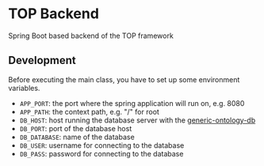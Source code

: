 # TOP Backend

Spring Boot based backend of the TOP framework

## Development

Before executing the main class, you have to set up some environment variables.

* `APP_PORT`: the port where the spring application will run on, e.g. 8080
* `APP_PATH`: the context path, e.g. "/" for root
* `DB_HOST`: host running the database server with the [generic-ontology-db](https://github.com/Onto-Med/generic-ontology-db)
* `DB_PORT`: port of the database host
* `DB_DATABASE`: name of the database
* `DB_USER`: username for connecting to the database
* `DB_PASS`: password for connecting to the database
